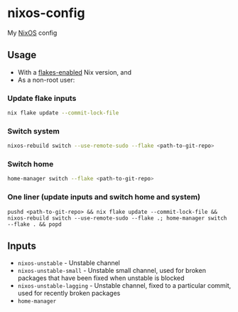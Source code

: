 # nixos-config

My [NixOS](https://nixos.org/) config

## Usage

-   With a [flakes-enabled](https://nixos.wiki/wiki/Flakes) Nix version, and
-   As a non-root user:

### Update flake inputs

```sh
nix flake update --commit-lock-file
```

### Switch system

```sh
nixos-rebuild switch --use-remote-sudo --flake <path-to-git-repo>
```

### Switch home

```sh
home-manager switch --flake <path-to-git-repo>
```

### One liner (update inputs and switch home and system)

```
pushd <path-to-git-repo> && nix flake update --commit-lock-file && nixos-rebuild switch --use-remote-sudo --flake .; home-manager switch --flake . && popd
```

## Inputs

-   `nixos-unstable` - Unstable channel
-   `nixos-unstable-small` - Unstable small channel, used for broken packages that have been fixed when unstable is blocked
-   `nixos-unstable-lagging` - Unstable channel, fixed to a particular commit, used for recently broken packages
-   `home-manager`
